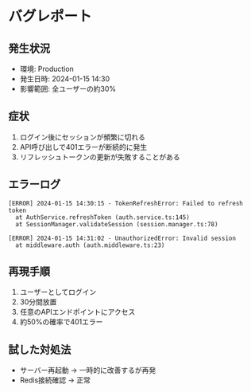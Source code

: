 # バグレポート

## 発生状況
- 環境: Production
- 発生日時: 2024-01-15 14:30
- 影響範囲: 全ユーザーの約30%

## 症状
1. ログイン後にセッションが頻繁に切れる
2. API呼び出しで401エラーが断続的に発生
3. リフレッシュトークンの更新が失敗することがある

## エラーログ
```
[ERROR] 2024-01-15 14:30:15 - TokenRefreshError: Failed to refresh token
  at AuthService.refreshToken (auth.service.ts:145)
  at SessionManager.validateSession (session.manager.ts:78)
  
[ERROR] 2024-01-15 14:31:02 - UnauthorizedError: Invalid session
  at middleware.auth (auth.middleware.ts:23)
```

## 再現手順
1. ユーザーとしてログイン
2. 30分間放置
3. 任意のAPIエンドポイントにアクセス
4. 約50%の確率で401エラー

## 試した対処法
- サーバー再起動 → 一時的に改善するが再発
- Redis接続確認 → 正常
